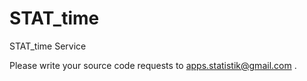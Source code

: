# STAT_time
STAT_time Service

Please write your source code requests to apps.statistik@gmail.com .
